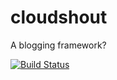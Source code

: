 # cloudshout
A blogging framework?

[![Build Status](https://travis-ci.org/darwinfroese/cloudshout.svg?branch=master)](https://travis-ci.org/darwinfroese/cloudshout)